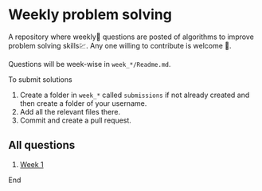 # Weekly problem solving

A repository where weekly📅 questions are posted of algorithms to improve problem solving skills💹.
Any one willing to contribute is welcome 🙏.

Questions will be week-wise in `week_*/Readme.md`.

To submit solutions

1. Create a folder in `week_*` called `submissions` if not already created and then create a folder of your username.
2. Add all the relevant files there.
3. Commit and create a pull request.

## All questions

1. [Week 1](/week_1)

End
